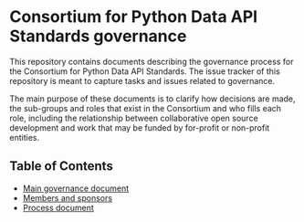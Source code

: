 # Consortium for Python Data API Standards governance

This repository contains documents describing the governance process for the
Consortium for Python Data API Standards.  The issue tracker of this repository
is meant to capture tasks and issues related to governance.

The main purpose of these documents is to clarify how decisions are made, the
sub-groups and roles that exist in the Consortium and who fills each role,
including the relationship between collaborative open source development and
work that may be funded by for-profit or non-profit entities.


## Table of Contents

- [Main governance document](consortium_governance.md)
- [Members and sponsors](members_and_sponsors.md)
- [Process document](process_document.md)
